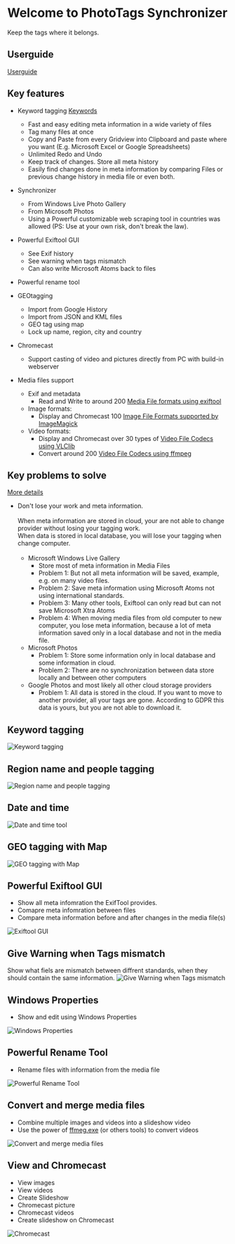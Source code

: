 # Welcome to PhotoTags Synchronizer
Keep the tags where it belongs.

## Userguide
[Userguide][11247b8f]

  [11247b8f]: userguide "Userguide"

## Key features

- Keyword tagging [Keywords][3737e4b0]
  - Fast and easy editing meta information in a wide variety of files
  - Tag many files at once
  - Copy and Paste from every Gridview into Clipboard and paste where you want (E.g. Microsoft Excel or Google Spreadsheets)
  - Unlimited Redo and Undo
  - Keep track of changes. Store all meta history
  - Easily find changes done in meta information by comparing Files or previous change history in media file or even both.
- Synchronizer
  - From Windows Live Photo Gallery
  - From Microsoft Photos
  - Using a Powerful customizable web scraping tool in countries was allowed (PS: Use at your own risk, don't break the law).
- Powerful Exiftool GUI
  - See Exif history
  - See warning when tags mismatch
  - Can also write Microsoft Atoms back to files
- Powerful rename tool 
- GEOtagging
  - Import from Google History
  - Import from JSON and KML files
  - GEO tag using map
  - Lock up name, region, city and country
- Chromecast
  - Support casting of video and pictures directly from PC with build-in webserver
- Media files support
  - Exif and metadata
    - Read and Write to around 200 [Media File formats using exiftool][750832c4]
  - Image formats:
    - Display and Chromecast 100 [Image File Formats supported by ImageMagick][c491c138]
  - Video formats:
    - Display and Chromecast over 30 types of [Video File Codecs using VLClib][d9d46493]
    - Convert around 200 [Video File Codecs using ffmpeg][e2a8453e]

  [3737e4b0]: userguide\keywords\ "Keywords"

## Key problems to solve
[More details][fbe6f277]
- Don't lose your work and meta information.<br><br>When meta information are stored in cloud, your are not able to change provider without losing your tagging work.<br>When data is stored in local database, you will lose your tagging when change computer.<br><br>
  - Microsoft Windows Live Gallery
    - Store most of meta information in Media Files
    - Problem 1: But not all meta information will be saved, example, e.g. on many video files.
    - Problem 2: Save meta information using Microsoft Atoms not using international standards.
    - Problem 3: Many other tools, Exiftool can only read but can not save Microsoft Xtra Atoms
    - Problem 4: When moving media files from old computer to new computer, you lose meta information, because a lot of meta information saved only in a local database and not in the media file.
  - Microsoft Photos
    - Problem 1: Store some information only in local database and some information in cloud.
    - Problem 2: There are no synchronization between data store locally and between other computers
  - Google Photos and most likely all other cloud storage providers
    - Problem 1: All data is stored in the cloud. If you want to move to another provider, all your tags are gone. According to GDPR this data is yours, but you are not able to download it.

[fbe6f277]: problems "More details"
[750832c4]: https://exiftool.org/#supported "Media File formats using Exiftool"
[c491c138]: https://imagemagick.org/script/formats.php "Image File Formats using ImageMagick"
[e2a8453e]: https://www.ffmpeg.org/general.html#File-Formats "Video File Codecs"
[d9d46493]: https://wiki.videolan.org/VLC_Features_Formats/ "Video File Codecs using VLClib"

## Keyword tagging

![Keyword tagging](screenshots/screenshot_keyword_tags.png)

## Region name and people tagging

![Region name and people tagging](screenshots/screenshot_people.png)

## Date and time

![Date and time tool](screenshots/screenshot_date_and_time.png)

## GEO tagging with Map

![GEO tagging with Map](screenshots/screenshot_map.png)

## Powerful Exiftool GUI
- Show all meta infomration the ExifTool provides.
- Comapre meta infomration between files
- Compare meta information before and after changes in the media file(s)

![Exiftool GUI](screenshots/screenshot_exiftool.png)


## Give Warning when Tags mismatch
Show what fiels are mismatch between diffrent standards, when they should contain the same information.
![Give Warning when Tags mismatch](screenshots/screenshot_exiftoolwarnings.png)

## Windows Properties
- Show and edit using Windows Properties

![Windows Properties](screenshots/screenshot_windowsproperties.png)

## Powerful Rename Tool
- Rename files with information from the media file

![Powerful Rename Tool](screenshots/screenshot_renametool.png)

## Convert and merge media files
- Combine multiple images and videos into a slideshow video
- Use the power of [ffmeg.exe](https://www.ffmpeg.org/) (or others tools) to convert videos


![Convert and merge media files](screenshots/screenshot_convert_and_merge.png)

## View and Chromecast
- View images
- View videos
- Create Slideshow
- Chromecast picture
- Chromecast videos
- Create slideshow on Chromecast

![Chromecast](screenshots/screenshot_preview_chromecast.png)
